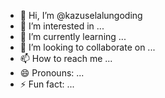 - 👋 Hi, I’m @kazuselalungoding
- 👀 I’m interested in ...
- 🌱 I’m currently learning ...
- 💞️ I’m looking to collaborate on ...
- 📫 How to reach me ...
- 😄 Pronouns: ...
- ⚡ Fun fact: ...

<!---
kazuselalaungoding/kazuselalaungoding is a ✨ special ✨ repository because its `README.md` (this file) appears on your GitHub profile.
You can click the Preview link to take a look at your changes.
--->
